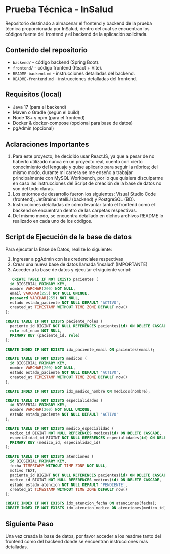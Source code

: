 # Prueba Técnica - InSalud
Repositorio destinado a almacenar el frontend y backend de la prueba técnica proporcionada por InSalud, dentro del cual se encuentran los códigos fuente del frontend y el backend de la aplicación solicitada.

## Contenido del repositorio
- `backend/` - código backend (Spring Boot).
- `frontend/` - código frontend (React + Vite).
- `README-backend.md` - instrucciones detalladas del backend.
- `README-frontend.md` - instrucciones detalladas del frontend.

## Requisitos (local)
- Java 17 (para el backend)
- Maven o Gradle (según el build)
- Node 18+ y npm (para el frontend)
- Docker & docker-compose (opcional para base de datos)
- pgAdmin (opcional)

## Aclaraciones Importantes
1. Para este proyecto, he decidido usar ReactJS, ya que a pesar de no haberlo utilizado nunca en un proyecto real, cuento con cierto conocimiento del lenguaje y quise aplicarlo para seguir la rúbrica; del mismo modo, durante mi carrera se me enseño a trabajar principalmente con MySQL Workbench, por lo que quisiera disculparme en caso las instrucciones del Script de creación de la base de datos no son del todo claras.
2. Los entornos de desarrollo fueron los siguientes: Visual Studio Code (frontend), JetBrains IntelliJ (backend) y PostgreSQL (BD).
3. Instrucciones detalladas de cómo levantar tanto el frontend como el backend se encuentran dentro de las carpetas respectivas.
4. Del mismo modo, se encuentra detallado en dichos archivos README lo realizado en cada uno de los códigos.

## Script de Ejecución de la base de datos
Para ejecutar la Base de Datos, realize lo siguiente:

1. Ingresar a pgAdmin con las credenciales respectivas
2. Crear una nueva base de datos llamada 'insalud' (IMPORTANTE)
3. Acceder a la base de datos y ejecutar el siguiente script:
```sql
   CREATE TABLE IF NOT EXISTS pacientes (
  id BIGSERIAL PRIMARY KEY,
  nombre VARCHAR(200) NOT NULL,
  email VARCHAR(255) NOT NULL UNIQUE,
  password VARCHAR(255) NOT NULL,
  estado estado_paciente NOT NULL DEFAULT 'ACTIVO',
  created_at TIMESTAMP WITHOUT TIME ZONE DEFAULT now()
);

CREATE TABLE IF NOT EXISTS paciente_roles (
  paciente_id BIGINT NOT NULL REFERENCES pacientes(id) ON DELETE CASCADE,
  role rol_enum NOT NULL,
  PRIMARY KEY (paciente_id, role)
);

CREATE INDEX IF NOT EXISTS idx_paciente_email ON pacientes(email);

CREATE TABLE IF NOT EXISTS medicos (
  id BIGSERIAL PRIMARY KEY,
  nombre VARCHAR(200) NOT NULL,
  estado estado_paciente NOT NULL DEFAULT 'ACTIVO',
  created_at TIMESTAMP WITHOUT TIME ZONE DEFAULT now()
);

CREATE INDEX IF NOT EXISTS idx_medico_nombre ON medicos(nombre);

CREATE TABLE IF NOT EXISTS especialidades (
  id BIGSERIAL PRIMARY KEY,
  nombre VARCHAR(200) NOT NULL UNIQUE,
  estado estado_paciente NOT NULL DEFAULT 'ACTIVO'
);

CREATE TABLE IF NOT EXISTS medico_especialidad (
  medico_id BIGINT NOT NULL REFERENCES medicos(id) ON DELETE CASCADE,
  especialidad_id BIGINT NOT NULL REFERENCES especialidades(id) ON DELETE CASCADE,
  PRIMARY KEY (medico_id, especialidad_id)
);

CREATE TABLE IF NOT EXISTS atenciones (
  id BIGSERIAL PRIMARY KEY,
  fecha TIMESTAMP WITHOUT TIME ZONE NOT NULL,
  motivo TEXT,
  paciente_id BIGINT NOT NULL REFERENCES pacientes(id) ON DELETE CASCADE,
  medico_id BIGINT NOT NULL REFERENCES medicos(id) ON DELETE CASCADE,
  estado estado_atencion NOT NULL DEFAULT 'PENDIENTE',
  created_at TIMESTAMP WITHOUT TIME ZONE DEFAULT now()
);

CREATE INDEX IF NOT EXISTS idx_atencion_fecha ON atenciones(fecha);
CREATE INDEX IF NOT EXISTS idx_atencion_medico ON atenciones(medico_id);
```

## Siguiente Paso
Una vez creada la base de datos, por favor acceder a los readme tanto del frontend como del backend donde se encuentran instrucciones mas detalladas.
